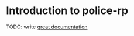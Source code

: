 # Introduction to police-rp

TODO: write [great documentation](http://jacobian.org/writing/what-to-write/)

